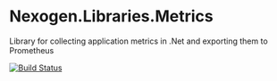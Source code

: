 # Nexogen.Libraries.Metrics
Library for collecting application metrics in .Net and exporting them to Prometheus

[![Build Status](https://travis-ci.org/nexogen-international/Nexogen.Libraries.Metrics.svg?branch=master)](https://travis-ci.org/nexogen-international/Nexogen.Libraries.Metrics)
